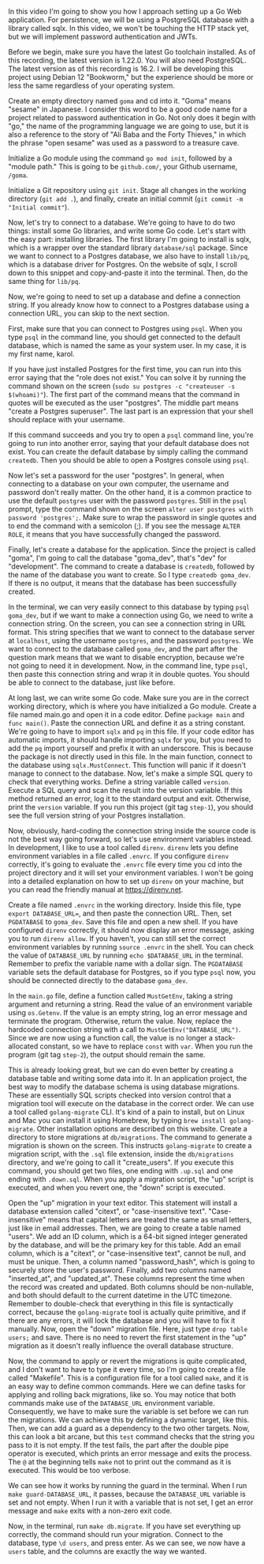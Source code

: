 In this video I'm going to show you how I approach setting up a Go Web application.
For persistence, we will be using a PostgreSQL database with a library called sqlx.
In this video, we won't be touching the HTTP stack yet, but we will implement password authentication and JWTs.

Before we begin, make sure you have the latest Go toolchain installed.
As of this recording, the latest version is 1.22.0.
You will also need PostgreSQL. The latest version as of this recording is 16.2.
I will be developing this project using Debian 12 "Bookworm," but the experience should be more or less the same regardless of your operating system.

Create an empty directory named `goma` and cd into it.
"Goma" means "sesame" in Japanese.
I consider this word to be a good code name for a project related to password authentication in Go.
Not only does it begin with "go," the name of the programming language we are going to use, but it is also a reference to the story of "Ali Baba and the Forty Thieves," in which the phrase "open sesame" was used as a password to a treasure cave.

Initialize a Go module using the command `go mod init`, followed by a "module path."
This is going to be `github.com/`, your Github username, `/goma`.
<!-- delete this line from the video -->
<!-- My Github username is my surname, Moroz, so I initialize the project using `go mod init github.com/moroz/goma`. -->
Initialize a Git repository using `git init`.
Stage all changes in the working directory (`git add .`), and finally, create an initial commit (`git commit -m "Initial commit"`).

<!-- re-record this line -->
Now, let's try to connect to a database.
We're going to have to do two things: install some Go libraries, and write some Go code.
Let's start with the easy part: installing libraries.
The first library I'm going to install is sqlx, which is a wrapper over the standard library `database/sql` package.
Since we want to connect to a Postgres database, we also have to install `lib/pq`, which is a database driver for Postgres.
On the website of sqlx, I scroll down to this snippet and copy-and-paste it into the terminal.
Then, do the same thing for `lib/pq`.

Now, we're going to need to set up a database and define a connection string.
If you already know how to connect to a Postgres database using a connection URL, you can skip to the next section.

First, make sure that you can connect to Postgres using `psql`.
When you type `psql` in the command line, you should get connected to the default database, which is named the same as your system user.
In my case, it is my first name, karol.

If you have just installed Postgres for the first time, you can run into this error saying that the "role does not exist."
You can solve it by running the command shown on the screen (`sudo su postgres -c "createuser -s $(whoami)"`).
The first part of the command means that the command in quotes will be executed as the user "postgres".
The middle part means "create a Postgres superuser".
The last part is an expression that your shell should replace with your username.

If this command succeeds and you try to open a `psql` command line, you're going to run into another error, saying that your default database does not exist.
You can create the default database by simply calling the command `createdb`.
Then you should be able to open a Postgres console using `psql`.

Now let's set a password for the user "postgres".
In general, when connecting to a database on your own computer, the username and password don't really matter.
On the other hand, it is a common practice to use the default `postgres` user with the password `postgres`.
Still in the `psql` prompt, type the command shown on the screen `alter user postgres with password 'postgres';`.
Make sure to wrap the password in single quotes and to end the command with a semicolon (;).
If you see the message `ALTER ROLE`, it means that you have successfully changed the password.

Finally, let's create a database for the application.
Since the project is called "goma", I'm going to call the database "goma_dev", that's "dev" for "development".
The command to create a database is `createdb`, followed by the name of the database you want to create.
So I type `createdb goma_dev`. If there is no output, it means that the database has been successfully created.

In the terminal, we can very easily connect to this database by typing `psql goma_dev`, but if we want to make a connection using Go, we need to write a connection string.
On the screen, you can see a connection string in URL format.
This string specifies that we want to connect to the database server at `localhost`, using the username `postgres`, and the password `postgres`.
We want to connect to the database called `goma_dev`, and the part after the question mark means that we want to disable encryption, because we're not going to need it in development.
Now, in the command line, type `psql`, then paste this connection string and wrap it in double quotes. You should be able to connect to the database, just like before.

At long last, we can write some Go code. Make sure you are in the correct working directory, which is where you have initialized a Go module.
Create a file named main.go and open it in a code editor.
Define `package main` and `func main()`. Paste the connection URL and define it as a string constant.
We're going to have to import `sqlx` and `pq` in this file. If your code editor has automatic imports, it should handle importing `sqlx` for you, but you need to add the `pq` import yourself and prefix it with an underscore. This is because the package is not directly used in this file.
In the main function, connect to the database using `sqlx.MustConnect`. This function will panic if it doesn't manage to connect to the database.
Now, let's make a simple SQL query to check that everything works. Define a string variable called `version`.
Execute a SQL query and scan the result into the version variable.
If this method returned an error, log it to the standard output and exit. Otherwise, print the `version` variable.
If you run this project (git tag `step-1`), you should see the full version string of your Postgres installation.

Now, obviously, hard-coding the connection string inside the source code is not the best way going forward, so let's use environment variables instead.
In development, I like to use a tool called `direnv`.
`direnv` lets you define environment variables in a file called `.envrc`.
If you configure `direnv` correctly, it's going to evaluate the `.envrc` file every time you cd into the project directory and it will set your environment variables.
I won't be going into a detailed explanation on how to set up `direnv` on your machine, but you can read the friendly manual at https://direnv.net.

Create a file named `.envrc` in the working directory. Inside this file, type `export DATABASE_URL=`, and then paste the connection URL. Then, set `PGDATABASE` to `goma_dev`. Save this file and open a new shell.
If you have configured `direnv` correctly, it should now display an error message, asking you to run `direnv allow`. If you haven't, you can still set the correct environment variables by running `source .envrc` in the shell.
You can check the value of `DATABASE_URL` by running `echo $DATABASE_URL` in the terminal. Remember to prefix the variable name with a dollar sign.
The `PGDATABASE` variable sets the default database for Postgres, so if you type `psql` now, you should be connected directly to the database `goma_dev`.

In the `main.go` file, define a function called `MustGetEnv`, taking a string argument and returning a string.
Read the value of an environment variable using `os.Getenv`. If the value is an empty string, log an error message and terminate the program.
Otherwise, return the value.
Now, replace the hardcoded connection string with a call to `MustGetEnv("DATABASE_URL")`. Since we are now using a function call, the value is no longer a stack-allocated constant, so we have to replace `const` with `var`.
When you run the program (git tag `step-2`), the output should remain the same.

This is already looking great, but we can do even better by creating a database table and writing some data into it.
In an application project, the best way to modify the database schema is using database migrations.
These are essentially SQL scripts checked into version control that a migration tool will execute on the database in the correct order.
We can use a tool called `golang-migrate` CLI. It's kind of a pain to install, but on Linux and Mac you can install it using Homebrew, by typing `brew install golang-migrate`. Other installation options are described on this website.
Create a directory to store migrations at `db/migrations`.
The command to generate a migration is shown on the screen. This instructs `golang-migrate` to create a migration script, with the `.sql` file extension, inside the `db/migrations` directory, and we're going to call it "create_users".
If you execute this command, you should get two files, one ending with `.up.sql` and one ending with `.down.sql`.
When you apply a migration script, the "up" script is executed, and when you revert one, the "down" script is executed.

Open the "up" migration in your text editor.
This statement will install a database extension called "citext", or "case-insensitive text".
"Case-insensitive" means that capital letters are treated the same as small letters, just like in email addresses.
Then, we are going to create a table named "users". We add an ID column, which is a 64-bit signed integer generated by the database, and will be the primary key for this table.
Add an email column, which is a "citext", or "case-insensitive text", cannot be null, and must be unique.
Then, a column named "password_hash", which is going to securely store the user's password.
Finally, add two columns named "inserted_at", and "updated_at". These columns represent the time when the record was created and updated. Both columns should be non-nullable, and both should default to the current datetime in the UTC timezone.
Remember to double-check that everything in this file is syntactically correct, because the `golang-migrate` tool is actually quite primitive, and if there are any errors, it will lock the database and you will have to fix it manually.
Now, open the "down" migration file. Here, just type `drop table users;` and save. There is no need to revert the first statement in the "up" migration as it doesn't really influence the overall database structure.

Now, the command to apply or revert the migrations is quite complicated, and I don't want to have to type it every time, so I'm going to create a file called "Makefile".
This is a configuration file for a tool called `make`, and it is an easy way to define common commands.
Here we can define tasks for applying and rolling back migrations, like so.
You may notice that both commands make use of the `DATABASE_URL` environment variable. Consequently, we have to make sure the variable is set before we can run the migrations.
We can achieve this by defining a dynamic target, like this.
Then, we can add a guard as a dependency to the two other targets.
Now, this can look a bit arcane, but this `test` command checks that the string you pass to it is not empty. If the test fails, the part after the double pipe operator is executed, which prints an error message and exits the process.
The `@` at the beginning tells `make` not to print out the command as it is executed. This would be too verbose.

We can see how it works by running the guard in the terminal. When I run `make guard-DATABASE_URL`, it passes, because the `DATABASE_URL` variable is set and not empty.
When I run it with a variable that is not set, I get an error message and `make` exits with a non-zero exit code.

Now, in the terminal, run `make db.migrate`.
If you have set everything up correctly, the command should run your migration.
Connect to the database, type `\d users`, and press enter. As we can see, we now have a `users` table, and the columns are exactly the way we wanted.
